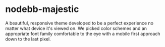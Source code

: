 # nodebb-majestic
A beautiful, responsive theme developed to be a perfect experience no matter what device it's viewed on. We picked color schemes and an appropriate font family comfortable to the eye with a mobile first approach down to the last pixel.

